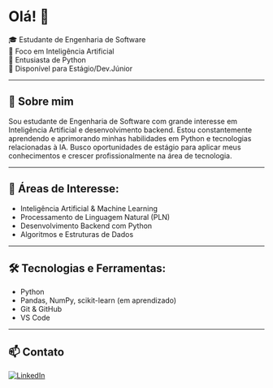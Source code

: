 # Olá! 👋  
🎓 Estudante de Engenharia de Software  
🤖 Foco em Inteligência Artificial  
🐍 Entusiasta de Python  
📌 Disponível para Estágio/Dev.Júnior

---

## 🚀 Sobre mim
Sou estudante de Engenharia de Software com grande interesse em Inteligência Artificial e desenvolvimento backend. Estou constantemente aprendendo e aprimorando minhas habilidades em Python e tecnologias relacionadas à IA. Busco oportunidades de estágio para aplicar meus conhecimentos e crescer profissionalmente na área de tecnologia.  

---

## 🧠 Áreas de Interesse:
- Inteligência Artificial & Machine Learning  
- Processamento de Linguagem Natural (PLN)  
- Desenvolvimento Backend com Python  
- Algoritmos e Estruturas de Dados

---

## 🛠️ Tecnologias e Ferramentas:
- Python  
- Pandas, NumPy, scikit-learn (em aprendizado)  
- Git & GitHub  
- VS Code  

---

## 📫 Contato
[![LinkedIn](https://img.shields.io/badge/-LinkedIn-blue?style=flat-square&logo=linkedin)](https://www.linkedin.com/in/ver%C3%B4nica-fernandes-66109a221/)  
